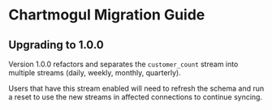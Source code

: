 # Chartmogul Migration Guide

## Upgrading to 1.0.0

Version 1.0.0 refactors and separates the `customer_count` stream into multiple streams (daily,
weekly, monthly, quarterly).

Users that have this stream enabled will need to refresh the schema and run a reset to use the new
streams in affected connections to continue syncing.
